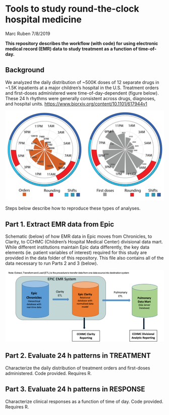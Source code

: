 Tools to study round-the-clock hospital medicine
================
Marc Ruben
7/8/2019

**This repository describes the workflow (with code) for using
electronic medical record (EMR) data to study treatment as a function of
time-of-day.**

## Background

We analyzed the daily distribution of ~500K doses of 12 separate drugs
in ~1.5K inpatients at a major children’s hospital in the U.S. Treatment
orders and first-doses administered were time-of-day-dependent (figure
below). These 24 h rhythms were generally consistent across drugs,
diagnoses, and hospital units.
<https://www.biorxiv.org/content/10.1101/617944v1>

![image caption Source](images/GitRepo_AllDrugWheels.png)

Steps below describe how to reproduce these types of analyses.

## Part 1. Extract EMR data from Epic

Schematic (below) of how EMR data in Epic moves from Chronicles, to
Clarity, to CCHMC (Children’s Hospital Medical Center) divisional data
mart. While different institutions maintain Epic data differently, the
key data elements (ie. patient variables of interest) required for this
study are provided in the data folder of this repository. This file also
contains all of the data necessary to run Parts 2 and 3 (below).

![image caption Source](images/EpicSchematic.png)

## Part 2. Evaluate 24 h patterns in TREATMENT

Characterize the daily distribution of treatment orders and first-doses
administered. Code provided. Requires R.

## Part 3. Evaluate 24 h patterns in RESPONSE

Characterize clinical responses as a function of time of day. Code
provided. Requires R.
